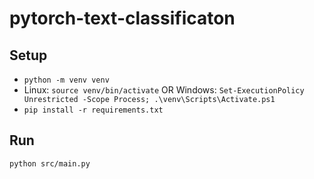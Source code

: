 # pytorch-text-classificaton


## Setup

- `python -m venv venv`
- Linux: `source venv/bin/activate` OR Windows: `Set-ExecutionPolicy Unrestricted -Scope Process; .\venv\Scripts\Activate.ps1`
- `pip install -r requirements.txt`

## Run

`python src/main.py`
